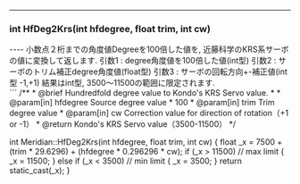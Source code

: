----  
<h3>int HfDeg2Krs(int hfdegree, float trim, int cw)</h3>
----  
小数点２桁までの角度値Degreeを100倍した値を, 近藤科学のKRS系サーボの値に変換して返します.   
引数1 : degree角度値を100倍した値(int型)  
引数2 : サーボのトリム補正degree角度値(float型)  
引数3 : サーボの回転方向+-補正値(int型 -1,+1)  
結果はint型, 3500〜11500の範囲に限定されます.   
  
<br>  
```  
/**
 * @brief Hundredfold degree value to Kondo's KRS Servo value.
 *
 * @param[in] hfdegree Source degree value * 100
 * @param[in] trim Trim degree value
 * @param[in] cw Correction value for direction of rotation（+1 or -1）
 * @return Kondo's KRS Servo value（3500-11500）
 */

int Meridian::HfDeg2Krs(int hfdegree, float trim, int cw)
{
    float _x = 7500 + (trim * 29.6296) + (hfdegree * 0.296296 * cw);
    if (_x > 11500) // max limit
    {
        _x = 11500;
    }
    else if (_x < 3500) // min limit
    {
        _x = 3500;
    }
    return static_cast<int>(_x);
}
```